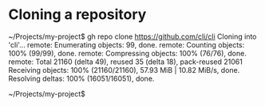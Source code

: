 # Cloning a repository
~/Projects/my-project$ gh repo clone https://github.com/cli/cli
Cloning into 'cli'...
remote: Enumerating objects: 99, done.
remote: Counting objects: 100% (99/99), done.
remote: Compressing objects: 100% (76/76), done.
remote: Total 21160 (delta 49), reused 35 (delta 18), pack-reused 21061
Receiving objects: 100% (21160/21160), 57.93 MiB | 10.82 MiB/s, done.
Resolving deltas: 100% (16051/16051), done.

~/Projects/my-project$
